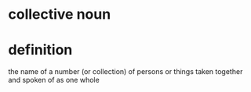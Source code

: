 # collective noun

# definition

the name of a number (or collection) of persons or things taken together and spoken of as one whole
